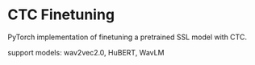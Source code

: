 # CTC Finetuning
PyTorch implementation of finetuning a pretrained SSL model with CTC.

support models: wav2vec2.0, HuBERT, WavLM
